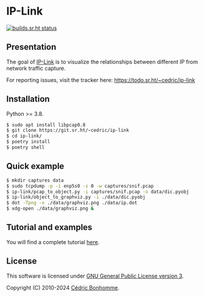 # IP-Link

[![builds.sr.ht status](https://builds.sr.ht/~cedric/ip-link.svg)](https://builds.sr.ht/~cedric/ip-link)


## Presentation

The goal of [IP-Link](https://git.sr.ht/~cedric/ip-link)
is to visualize the relationships between different IP from network traffic capture.

For reporting issues, visit the tracker here:
https://todo.sr.ht/~cedric/ip-link


## Installation

Python >= 3.8.

```bash
$ sudo apt install libpcap0.8
$ git clone https://git.sr.ht/~cedric/ip-link
$ cd ip-link/
$ poetry install
$ poetry shell
```

## Quick example

```bash
$ mkdir captures data
$ sudo tcpdump -p -i enp5s0 -s 0 -w captures/snif.pcap
$ ip-link/pcap_to_object.py -i captures/snif.pcap -o data/dic.pyobj
$ ip-link/object_to_graphviz.py -i ./data/dic.pyobj
$ dot -Tpng -o ./data/graphviz.png ./data/ip.dot
$ xdg-open ./data/graphviz.png &
```



## Tutorial and examples

You will find a complete tutorial
[here](https://ip-link.readthedocs.io/en/latest/tutorial.html).


## License

This software is licensed under
[GNU General Public License version 3](https://www.gnu.org/licenses/gpl-3.0.html).

Copyright (C) 2010-2024 [Cédric Bonhomme](https://www.cedricbonhomme.org).
